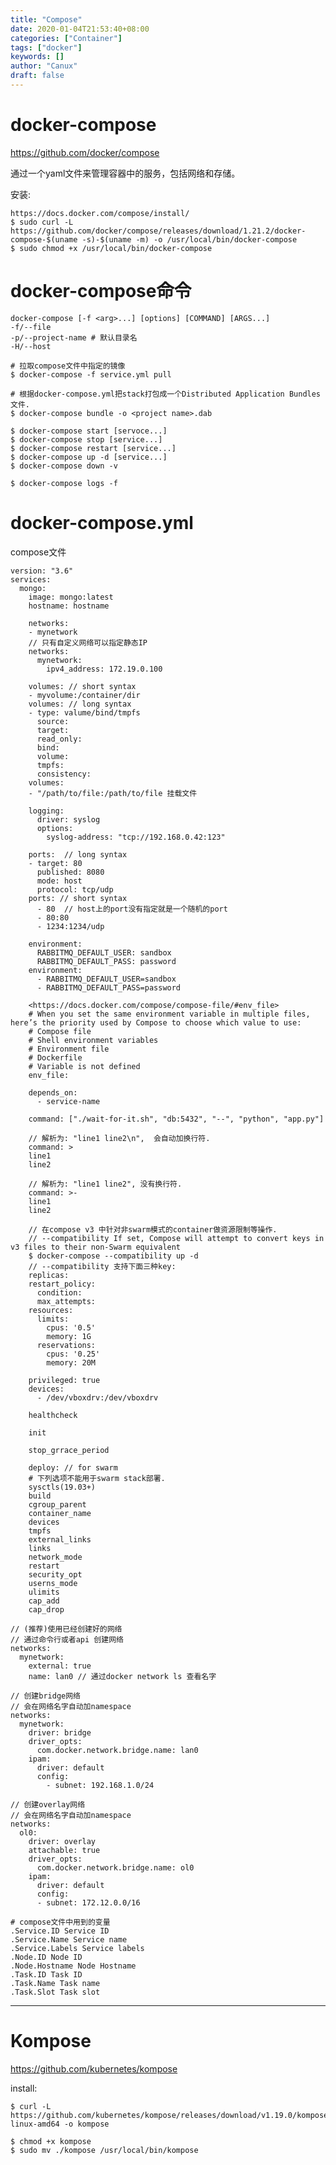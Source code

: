 ```yaml
---
title: "Compose"
date: 2020-01-04T21:53:40+08:00
categories: ["Container"]
tags: ["docker"]
keywords: []
author: "Canux"
draft: false
---
```


# docker-compose

<https://github.com/docker/compose>

通过一个yaml文件来管理容器中的服务，包括网络和存储。

安装:

    https://docs.docker.com/compose/install/
    $ sudo curl -L https://github.com/docker/compose/releases/download/1.21.2/docker-compose-$(uname -s)-$(uname -m) -o /usr/local/bin/docker-compose
    $ sudo chmod +x /usr/local/bin/docker-compose

# docker-compose命令

    docker-compose [-f <arg>...] [options] [COMMAND] [ARGS...]
    -f/--file
    -p/--project-name # 默认目录名
    -H/--host

    # 拉取compose文件中指定的镜像
    $ docker-compose -f service.yml pull

    # 根据docker-compose.yml把stack打包成一个Distributed Application Bundles文件.
    $ docker-compose bundle -o <project name>.dab

    $ docker-compose start [servoce...]
    $ docker-compose stop [service...]
    $ docker-compose restart [service...]
    $ docker-compose up -d [service...]
    $ docker-compose down -v

    $ docker-compose logs -f

# docker-compose.yml

compose文件

    version: "3.6"
    services:
      mongo:
        image: mongo:latest
        hostname: hostname

        networks:
        - mynetwork
        // 只有自定义网络可以指定静态IP
        networks:
          mynetwork:
            ipv4_address: 172.19.0.100

        volumes: // short syntax
        - myvolume:/container/dir
        volumes: // long syntax
        - type: valume/bind/tmpfs
          source: 
          target:
          read_only:
          bind:
          volume:
          tmpfs:
          consistency:
        volumes:
        - "/path/to/file:/path/to/file 挂载文件

        logging:
          driver: syslog
          options:
            syslog-address: "tcp://192.168.0.42:123"

        ports:  // long syntax
        - target: 80
          published: 8080
          mode: host
          protocol: tcp/udp
        ports: // short syntax
          - 80  // host上的port没有指定就是一个随机的port
          - 80:80
          - 1234:1234/udp

        environment:
          RABBITMQ_DEFAULT_USER: sandbox
          RABBITMQ_DEFAULT_PASS: password
        environment:
          - RABBITMQ_DEFAULT_USER=sandbox
          - RABBITMQ_DEFAULT_PASS=password

        <https://docs.docker.com/compose/compose-file/#env_file>
        # When you set the same environment variable in multiple files, here’s the priority used by Compose to choose which value to use:
        # Compose file
        # Shell environment variables
        # Environment file
        # Dockerfile
        # Variable is not defined
        env_file:

        depends_on:
          - service-name

        command: ["./wait-for-it.sh", "db:5432", "--", "python", "app.py"]

        // 解析为: "line1 line2\n",  会自动加换行符.
        command: >
        line1
        line2

        // 解析为: "line1 line2", 没有换行符.
        command: >-
        line1
        line2

        // 在compose v3 中针对非swarm模式的container做资源限制等操作.
        // --compatibility If set, Compose will attempt to convert keys in v3 files to their non-Swarm equivalent
        $ docker-compose --compatibility up -d
        // --compatibility 支持下面三种key:
        replicas:
        restart_policy:
          condition:
          max_attempts:
        resources:
          limits:
            cpus: '0.5'
            memory: 1G
          reservations:
            cpus: '0.25'
            memory: 20M

        privileged: true
        devices:
          - /dev/vboxdrv:/dev/vboxdrv
          
        healthcheck
        
        init
        
        stop_grrace_period

        deploy: // for swarm
        # 下列选项不能用于swarm stack部署.
        sysctls(19.03+)
        build
        cgroup_parent
        container_name
        devices
        tmpfs
        external_links
        links
        network_mode
        restart
        security_opt
        userns_mode
        ulimits
        cap_add
        cap_drop
        
    // (推荐)使用已经创建好的网络
    // 通过命令行或者api 创建网络
    networks:
      mynetwork:
        external: true
        name: lan0 // 通过docker network ls 查看名字
        
    // 创建bridge网络
    // 会在网络名字自动加namespace
    networks:
      mynetwork:
        driver: bridge
        driver_opts:
          com.docker.network.bridge.name: lan0
        ipam:
          driver: default
          config:
            - subnet: 192.168.1.0/24

    // 创建overlay网络
    // 会在网络名字自动加namespace
    networks:
      ol0:
        driver: overlay
        attachable: true
        driver_opts:
          com.docker.network.bridge.name: ol0
        ipam:
          driver: default
          config:
          - subnet: 172.12.0.0/16

    # compose文件中用到的变量
    .Service.ID Service ID 
    .Service.Name Service name 
    .Service.Labels Service labels 
    .Node.ID Node ID 
    .Node.Hostname Node Hostname 
    .Task.ID Task ID 
    .Task.Name Task name 
    .Task.Slot Task slot 

***

# Kompose

<https://github.com/kubernetes/kompose>

install:

    $ curl -L https://github.com/kubernetes/kompose/releases/download/v1.19.0/kompose-linux-amd64 -o kompose

    $ chmod +x kompose
    $ sudo mv ./kompose /usr/local/bin/kompose
